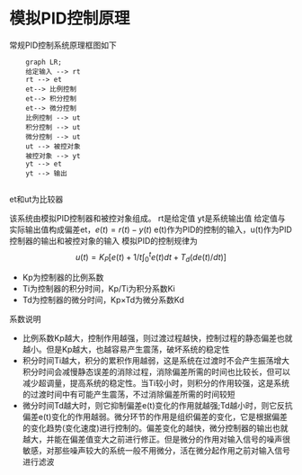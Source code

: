 # 模拟PID控制原理
常规PID控制系统原理框图如下

```mermaid
	graph LR;
	给定输入 --> rt
	rt --> et
	et--> 比例控制
	et--> 积分控制
	et--> 微分控制
	比例控制 --> ut
	积分控制 --> ut
	微分控制 --> ut
	ut --> 被控对象
	被控对象 --> yt
	yt --> et
	yt --> 输出
	
```
et和ut为比较器

该系统由模拟PID控制器和被控对象组成。
rt是给定值
yt是系统输出值
给定值与实际输出值构成偏差et，$e(t) = r(t) - y(t)$
e(t)作为PID的控制的输入，u(t)作为PID控制器的输出和被控对象的输入
模拟PID的控制规律为
$$u(t)=K_P[e(t)+1/t\int_0^te(t)dt+T_d(de(t)/dt)]$$
+ Kp为控制器的比例系数
+ Ti为控制器的积分时间，Kp/Ti为积分系数Ki
+ Td为控制器的微分时间，Kp×Td为微分系数Kd

系数说明

+ 比例系数Kp越大，控制作用越强，则过渡过程越快，控制过程的静态偏差也就越小。但是Kp越大，也越容易产生震荡，破坏系统的稳定性
+ 积分时间Ti越大，积分的累积作用越弱，这是系统在过渡时不会产生振荡增大积分时间会减慢静态误差的消除过程，消除偏差所需的时间也比较长，但可以减少超调量，提高系统的稳定性。当Ti较小时，则积分的作用较强，这是系统的过渡时间中有可能产生震荡，不过消除偏差所需的时间较短
+ 微分时间Td越大时，则它抑制偏差e(t)变化的作用就越强;Td越小时，则它反抗偏差e(t)变化的作用越弱。微分环节的作用是组织偏差的变化，它是根据偏差的变化趋势(变化速度)进行控制的。偏差变化的越快，微分控制器的输出也就越大，并能在偏差值变大之前进行修正。但是微分的作用对输入信号的噪声很敏感，对那些噪声较大的系统一般不用微分，活在微分起作用之前对输入信号进行滤波





